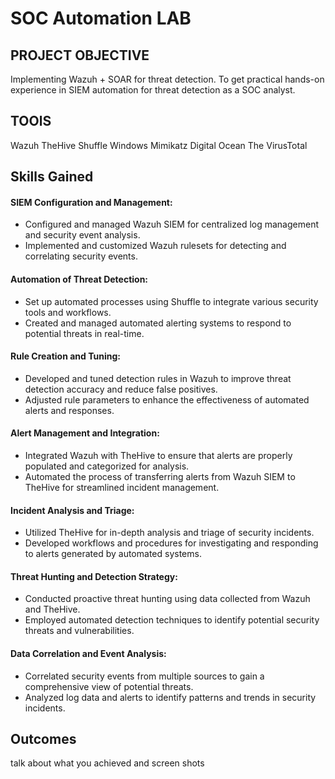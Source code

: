 # SOC Automation LAB


## PROJECT OBJECTIVE

Implementing Wazuh +  SOAR for threat detection. To get practical hands-on experience in SIEM automation for threat detection as a SOC analyst.


## TOOlS

Wazuh TheHive Shuffle Windows Mimikatz Digital Ocean The VirusTotal

## Skills Gained

#### SIEM Configuration and Management:

- Configured and managed Wazuh SIEM for centralized log management and security event analysis.
- Implemented and customized Wazuh rulesets for detecting and correlating security events.

#### Automation of Threat Detection:

- Set up automated processes using Shuffle to integrate various security tools and workflows.
- Created and managed automated alerting systems to respond to potential threats in real-time.

#### Rule Creation and Tuning:

- Developed and tuned detection rules in Wazuh to improve threat detection accuracy and reduce false positives.
- Adjusted rule parameters to enhance the effectiveness of automated alerts and responses.

#### Alert Management and Integration:

- Integrated Wazuh with TheHive to ensure that alerts are properly populated and categorized for analysis.
- Automated the process of transferring alerts from Wazuh SIEM to TheHive for streamlined incident management.

#### Incident Analysis and Triage:

- Utilized TheHive for in-depth analysis and triage of security incidents.
- Developed workflows and procedures for investigating and responding to alerts generated by automated systems.

#### Threat Hunting and Detection Strategy:

- Conducted proactive threat hunting using data collected from Wazuh and TheHive.
- Employed automated detection techniques to identify potential security threats and vulnerabilities.

#### Data Correlation and Event Analysis:

- Correlated security events from multiple sources to gain a comprehensive view of potential threats.
- Analyzed log data and alerts to identify patterns and trends in security incidents.


## Outcomes

talk about what you achieved and screen shots
